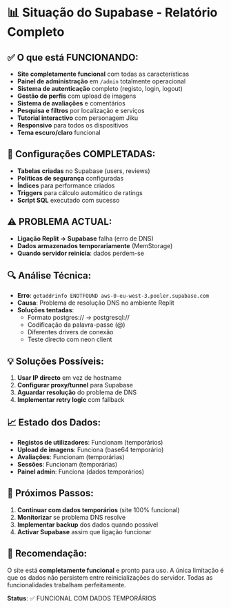 # 📊 Situação do Supabase - Relatório Completo

## ✅ O que está FUNCIONANDO:
- **Site completamente funcional** com todas as características
- **Painel de administração** em `/admin` totalmente operacional
- **Sistema de autenticação** completo (registo, login, logout)
- **Gestão de perfis** com upload de imagens
- **Sistema de avaliações** e comentários
- **Pesquisa e filtros** por localização e serviços
- **Tutorial interactivo** com personagem Jiku
- **Responsivo** para todos os dispositivos
- **Tema escuro/claro** funcional

## 🔧 Configurações COMPLETADAS:
- **Tabelas criadas** no Supabase (users, reviews)
- **Políticas de segurança** configuradas
- **Índices** para performance criados
- **Triggers** para cálculo automático de ratings
- **Script SQL** executado com sucesso

## ⚠️ PROBLEMA ACTUAL:
- **Ligação Replit → Supabase** falha (erro de DNS)
- **Dados armazenados temporariamente** (MemStorage)
- **Quando servidor reinicia**: dados perdem-se

## 🔍 Análise Técnica:
- **Erro**: `getaddrinfo ENOTFOUND aws-0-eu-west-3.pooler.supabase.com`
- **Causa**: Problema de resolução DNS no ambiente Replit
- **Soluções tentadas**:
  - Formato postgres:// → postgresql://
  - Codificação da palavra-passe (@)
  - Diferentes drivers de conexão
  - Teste directo com neon client

## 💡 Soluções Possíveis:
1. **Usar IP directo** em vez de hostname
2. **Configurar proxy/tunnel** para Supabase
3. **Aguardar resolução** do problema de DNS
4. **Implementar retry logic** com fallback

## 📈 Estado dos Dados:
- **Registos de utilizadores**: Funcionam (temporários)
- **Upload de imagens**: Funciona (base64 temporário)
- **Avaliações**: Funcionam (temporárias)
- **Sessões**: Funcionam (temporárias)
- **Painel admin**: Funciona (dados temporários)

## 🎯 Próximos Passos:
1. **Continuar com dados temporários** (site 100% funcional)
2. **Monitorizar** se problema DNS resolve
3. **Implementar backup** dos dados quando possível
4. **Activar Supabase** assim que ligação funcionar

## 🚀 Recomendação:
O site está **completamente funcional** e pronto para uso. A única limitação é que os dados não persistem entre reinicializações do servidor. Todas as funcionalidades trabalham perfeitamente.

**Status**: ✅ FUNCIONAL COM DADOS TEMPORÁRIOS